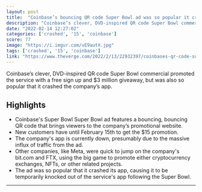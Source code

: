 ```yaml
---
layout: post
title:  "Coinbase’s bouncing QR code Super Bowl ad was so popular it crashed the app"
description: "Coinbase’s clever, DVD-inspired QR code Super Bowl commercial promoted the service with a free sign up and $3 million giveaway, but was also so popular that it crashed the company’s app."
date: "2022-02-14 12:27:02"
categories: ['crashed', '15', 'coinbase']
score: 77
image: "https://i.imgur.com/vE9autX.jpg"
tags: ['crashed', '15', 'coinbase']
link: "https://www.theverge.com/2022/2/13/22932397/coinbases-qr-code-super-bowl-ad-app-crash?utm_campaign=theverge&amp;utm_content=entry&amp;utm_medium=social&amp;utm_source=reddit"
---
```


Coinbase’s clever, DVD-inspired QR code Super Bowl commercial promoted the service with a free sign up and $3 million giveaway, but was also so popular that it crashed the company’s app.

## Highlights

- Coinbase's Super Bowl Super Bowl ad features a bouncing, bouncing QR code that brings viewers to the company’s promotional website.
- New customers have until February 15th to get the $15 promotion.
- The company's app is currently down, presumably due to the massive influx of traffic from the ad.
- Other companies, like Meta, were quick to jump on the company's bit.com and FTX, using the big game to promote either cryptocurrency exchanges, NFTs, or other related projects.
- The ad was so popular that it crashed its app, causing it to be temporarily knocked out of the service's app following the Super Bowl.

---
